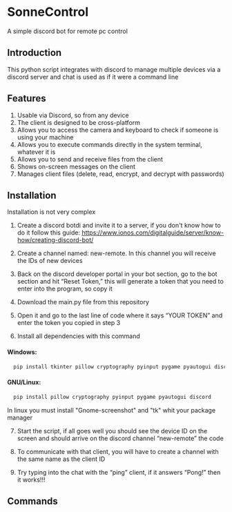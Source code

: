 
# SonneControl
A simple discord bot for remote pc control
## Introduction
This python script integrates with discord to manage multiple devices via a discord server and chat is used as if it were a command line
## Features
1) Usable via Discord, so from any device
2) The client is designed to be cross-platform
3) Allows you to access the camera and keyboard to check if someone is using your machine
4) Allows you to execute commands directly in the system terminal, whatever it is
5) Allows you to send and receive files from the client
6) Shows on-screen messages on the client
7) Manages client files (delete, read, encrypt, and decrypt with passwords)


## Installation
Installation is not very complex

1) Create a discord botdi and invite it to a server, if you don't know how to do it follow this guide: https://www.ionos.com/digitalguide/server/know-how/creating-discord-bot/
2) Create a channel named: new-remote. In this channel you will receive the IDs of new devices
3) Back on the discord developer portal in your bot section, go to the bot section and hit “Reset Token,” this will generate a token that you need to enter into the program, so copy it
4) Download the main.py file from this repository

5) Open it and go to the last line of code where it says “YOUR TOKEN” and enter the token you copied in step 3

6) Install all dependencies with this command

#### Windows:
```bash
  pip install tkinter pillow cryptography pyinput pygame pyautogui discord
```
#### GNU/Linux:
```bash
  pip install pillow cryptography pyinput pygame pyautogui discord
```
In linux you must install "Gnome-screenshot" and "tk" whit your package manager

7) Start the script, if all goes well you should see the device ID on the screen and should arrive on the discord channel “new-remote” the code

8) To communicate with that client, you will have to create a channel with the same name as the client ID

9) Try typing into the chat with the “ping” client, if it answers “Pong!” then it works!!!




    
## Commands
